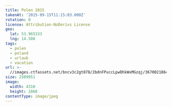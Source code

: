```yaml
---
title: Polen 2015
takenAt: '2015-09-15T11:15:03.000Z'
rotation: 0
license: Attribution-NoDerivs License
geo:
  lat: 53.965333
  lng: 14.508
tags:
  - polen
  - poland
  - urlaub
  - vacation
url: >-
  //images.ctfassets.net/bncv3c2gt878/2bdnFPuccLpwDhkWxMGzqj/36700218648218a3c9cc1d8788edcede/polen-2015_25329006633_o
size: 2509951
image:
  width: 4310
  height: 2868
contentType: image/jpeg
---
```


